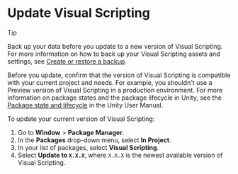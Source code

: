 # Update Visual Scripting

> [!TIP]
> Back up your data before you update to a new version of Visual Scripting. For more information on how to back up your
> Visual Scripting assets and settings, see [Create or restore a backup](vs-create-restore-backups.md).

Before you update, confirm that the version of Visual Scripting is compatible with your current project and needs. For
example, you shouldn't use a Preview version of Visual Scripting in a production environment. For more information on
package states and the package lifecycle in Unity, see
the [Package state and lifecycle](https://docs.unity3d.com/Manual/upm-lifecycle.html) in the Unity User Manual.

To update your current version of Visual Scripting:

1. Go to **Window** &gt; **Package Manager**.
2. In the **Packages** drop-down menu, select **In Project**.
3. In your list of packages, select **Visual Scripting**.
4. Select **Update to `X.X.X`**, where `X.X.X` is the newest available version of Visual Scripting. 


